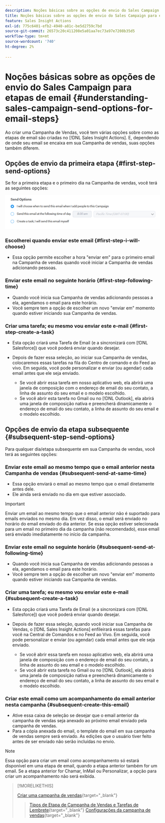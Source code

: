 ```yaml
---
description: Noções básicas sobre as opções de envio do Sales Campaign para as etapas de e-mail - Documentação do Marketo - Documentação do produto
title: Noções básicas sobre as opções de envio do Sales Campaign para etapas de email
feature: Sales Insight Actions
exl-id: 775c6401-efb2-4940-a81c-be5d2759c7bd
source-git-commit: 26573c20c411208e5a01aa7ec73a97e7208b35d5
workflow-type: tm+mt
source-wordcount: '740'
ht-degree: 2%

---
```


# Noções básicas sobre as opções de envio do Sales Campaign para etapas de email {#understanding-sales-campaign-send-options-for-email-steps}

Ao criar uma Campanha de Vendas, você tem várias opções sobre como as etapas de email são criadas no [!DNL Sales Insight Actions]. E, dependendo de onde seu email se encaixa em sua Campanha de vendas, suas opções também diferem.

## Opções de envio da primeira etapa {#first-step-send-options}

Se for a primeira etapa e o primeiro dia na Campanha de vendas, você terá as seguintes opções:

![](assets/understanding-sales-campaign-send-options-for-email-steps-1.png)

### Escolherei quando enviar este email {#first-step-i-will-choose}

* Essa opção permite escolher a hora &quot;enviar em&quot; para o primeiro email na Campanha de vendas quando você iniciar a Campanha de vendas adicionando pessoas.

### Enviar este email no seguinte horário {#first-step-following-time}

* Quando você inicia sua Campanha de vendas adicionando pessoas a ela, agendamos o email para este horário.
* Você sempre tem a opção de escolher um novo &quot;enviar em&quot; momento quando estiver iniciando sua Campanha de vendas.

### Criar uma tarefa; eu mesmo vou enviar este e-mail {#first-step-create-a-task}

* Esta opção criará uma Tarefa de Email (e a sincronizará com [!DNL Salesforce]) que você poderá enviar quando desejar.
* Depois de fazer essa seleção, ao iniciar sua Campanha de vendas, colocaremos essas tarefas na fila do Centro de comando e do Feed ao vivo. Em seguida, você pode personalizar e enviar (ou agendar) cada email antes que ele seja enviado.

   * Se você abrir essa tarefa em nosso aplicativo web, ela abrirá uma janela de composição com o endereço de email do seu contato, a linha de assunto do seu email e o modelo escolhido.
   * Se você abrir esta tarefa no Gmail ou no [!DNL Outlook], ela abrirá uma janela de composição nativa e preencherá dinamicamente o endereço de email do seu contato, a linha de assunto do seu email e o modelo escolhido.

## Opções de envio da etapa subsequente {#subsequent-step-send-options}

Para qualquer dia/etapa subsequente em sua Campanha de vendas, você terá as seguintes opções:

### Enviar este email ao mesmo tempo que o email anterior nesta Campanha de vendas {#subsequent-send-at-same-time}

* Essa opção enviará o email ao mesmo tempo que o email diretamente antes dele.
* Ele ainda será enviado no dia em que estiver associado.

>[!IMPORTANT]
>
>Enviar um email ao mesmo tempo que o email anterior não é suportado para emails enviados no mesmo dia. Em vez disso, o email será enviado no horário do email enviado do dia anterior. Se essa opção estiver selecionada para um email no primeiro dia da campanha (não recomendado), esse email será enviado imediatamente no início da campanha.

### Enviar este email no seguinte horário {#subsequent-send-at-following-time}

* Quando você inicia sua Campanha de vendas adicionando pessoas a ela, agendamos o email para este horário.
* Você sempre tem a opção de escolher um novo &quot;enviar em&quot; momento quando estiver iniciando sua Campanha de vendas.

### Criar uma tarefa; eu mesmo vou enviar este e-mail {#subsequent-create-a-task}

* Esta opção criará uma Tarefa de Email (e a sincronizará com [!DNL Salesforce]) que você poderá enviar quando desejar.
* Depois de fazer essa seleção, quando você iniciar sua Campanha de Vendas, o [!DNL Sales Insight Actions] enfileirará essas tarefas para você na Central de Comandos e no Feed ao Vivo. Em seguida, você pode personalizar e enviar (ou agendar) cada email antes que ele seja enviado.

   * Se você abrir essa tarefa em nosso aplicativo web, ela abrirá uma janela de composição com o endereço de email do seu contato, a linha de assunto do seu email e o modelo escolhido.
   * Se você abrir esta tarefa no Gmail ou no [!DNL Outlook], ela abrirá uma janela de composição nativa e preencherá dinamicamente o endereço de email do seu contato, a linha de assunto do seu email e o modelo escolhido.

### Criar este email como um acompanhamento do email anterior nesta campanha {#subsequent-create-this-email}

* Ative essa caixa de seleção se desejar que o email anterior da campanha de vendas seja anexado ao próximo email enviado pela campanha de vendas.
* Para a cópia anexada do email, o template do email em sua campanha de vendas sempre será enviado. As edições que o usuário tiver feito antes de ser enviado não serão incluídas no envio.

>[!NOTE]
>
>Essa opção para criar um email como acompanhamento só estará disponível em uma etapa de email, quando a etapa anterior também for um email. Se a etapa anterior for Chamar, InMail ou Personalizar, a opção para criar um acompanhamento não será exibida.

>[!MORELIKETHIS]
>
>[Criar uma campanha de vendas](/help/marketo/product-docs/marketo-sales-insight/actions/campaigns/create-a-sales-campaign.md){target="_blank"}
>>[Tipos de Etapa de Campanha de Vendas e Tarefas de Lembrete](/help/marketo/product-docs/marketo-sales-insight/actions/campaigns/sales-campaign-step-types-and-reminder-tasks.md){target="_blank"}
>>[Configurações da campanha de vendas](/help/marketo/product-docs/marketo-sales-insight/actions/campaigns/sales-campaign-settings.md){target="_blank"}

